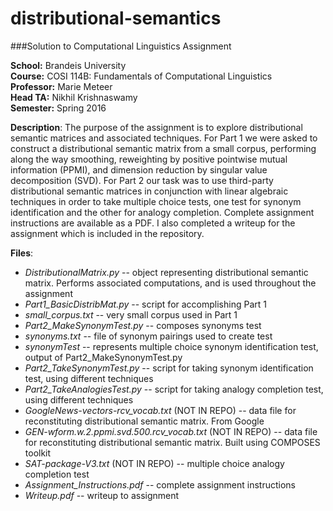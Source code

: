 # distributional-semantics
###Solution to Computational Linguistics Assignment

**School:** Brandeis University  
**Course:** COSI 114B: Fundamentals of Computational Linguistics  
**Professor:** Marie Meteer  
**Head TA:** Nikhil Krishnaswamy  
**Semester:** Spring 2016

**Description**: The purpose of the assignment is to explore distributional semantic matrices and associated techniques. For Part 1 we were asked to construct a distributional semantic matrix from a small corpus, performing along the way smoothing, reweighting by positive pointwise mutual information (PPMI), and dimension reduction by singular value decomposition (SVD). For Part 2 our task was to use third-party distributional semantic matrices in conjunction with linear algebraic techniques in order to take multiple choice tests, one test for synonym identification and the other for analogy completion. Complete assignment instructions are available as a PDF. I also completed a writeup for the assignment which is included in the repository.

**Files**:  
+ *DistributionalMatrix.py* -- object representing distributional semantic matrix. Performs associated computations, and is used throughout the assignment
+ *Part1_BasicDistribMat.py* -- script for accomplishing Part 1
+ *small_corpus.txt* -- very small corpus used in Part 1
+ *Part2_MakeSynonymTest.py* -- composes synonyms test  
+ *synonyms.txt* -- file of synonym pairings used to create test  
+ *synonymTest* -- represents multiple choice synonym identification test, output of Part2_MakeSynonymTest.py  
+ *Part2_TakeSynonymTest.py* -- script for taking synonym identification test, using different techniques  
+ *Part2_TakeAnalogiesTest.py* -- script for taking analogy completion test, using different techniques  
+ *GoogleNews-vectors-rcv_vocab.txt* (NOT IN REPO) -- data file for reconstituting distributional semantic matrix. From Google 
+ *GEN-wform.w.2.ppmi.svd.500.rcv_vocab.txt* (NOT IN REPO) -- data file for reconstituting distributional semantic matrix. Built using COMPOSES toolkit  
+ *SAT-package-V3.txt* (NOT IN REPO) -- multiple choice analogy completion test  
+ *Assignment_Instructions.pdf* -- complete assignment instructions
+ *Writeup.pdf* -- writeup to assignment
